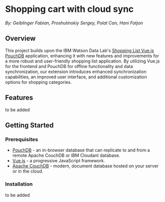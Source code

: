 # Shopping cart with cloud sync

*By: Geiblinger Fabian, Proshutinskiy Sergey, Polat Can, Hani Fatjon*



## Overview

This project builds upon the IBM Watson Data Lab's [Shopping List Vue.js PouchDB](https://github.com/ibm-watson-data-lab/shopping-list-vuejs-pouchdb) application, enhancing it with new features and improvements for a more robust and user-friendly shopping list application. By utilizing Vue.js for the frontend and PouchDB for offline functionality and data synchronization, our extension introduces enhanced synchronization capabilities, an improved user interface, and additional customization options for shopping categories.



## Features

to be added



## Getting Started

### Prerequisites

- [PouchDB](https://pouchdb.com/) - an in-browser database that can replicate to and from a remote Apache CouchDB or IBM Cloudant database.
- [Vue.js](https://vuejs.org/) - a progressive JavaScript framework.
- [Apache CouchDB](http://couchdb.apache.org/) - modern, document database hosted on your server or in the cloud.

### Installation

to be added

